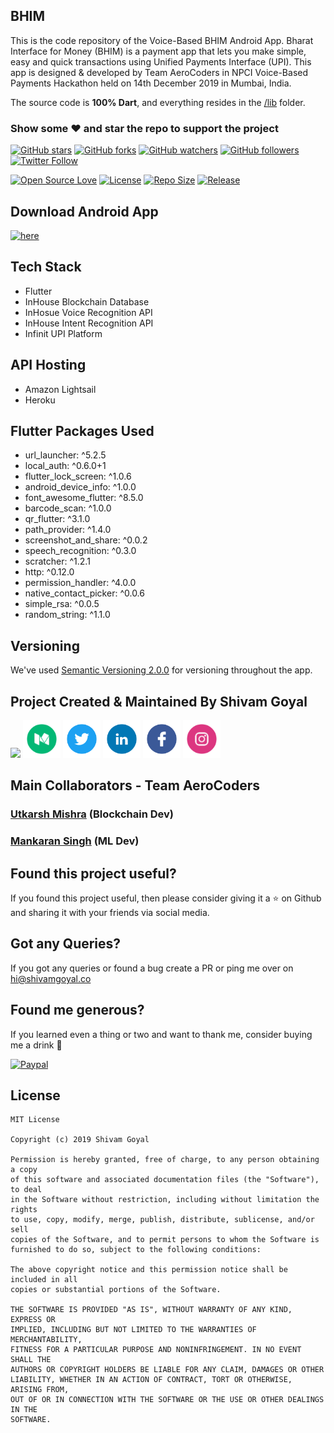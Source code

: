 ## BHIM
This is the code repository of the Voice-Based BHIM Android App. Bharat Interface for Money (BHIM) is a payment app that lets you make simple, easy and quick transactions using Unified Payments Interface (UPI). This app is designed & developed by Team AeroCoders in NPCI Voice-Based Payments Hackathon held on 14th December 2019 in Mumbai, India.

The source code is **100% Dart**, and everything resides in the [/lib](https://github.com/ShivamGoyal1899/BHIM/tree/master/lib) folder.

### Show some :heart: and star the repo to support the project

[![GitHub stars](https://img.shields.io/github/stars/ShivamGoyal1899/BHIM.svg?style=social&label=Star)](https://github.com/ShivamGoyal1899/BHIM)
[![GitHub forks](https://img.shields.io/github/forks/ShivamGoyal1899/BHIM.svg?style=social&label=Fork)](https://github.com/ShivamGoyal1899/BHIM/fork)
[![GitHub watchers](https://img.shields.io/github/watchers/ShivamGoyal1899/BHIM.svg?style=social&label=Watch)](https://github.com/ShivamGoyal1899/BHIM)
[![GitHub followers](https://img.shields.io/github/followers/ShivamGoyal1899.svg?style=social&label=Follow)](https://github.com/ShivamGoyal1899)
[![Twitter Follow](https://img.shields.io/twitter/follow/ShivamGoyal1899.svg?style=social)](https://twitter.com/ShivamGoyal1899)

[![Open Source Love](https://img.shields.io/badge/Open%20Source-seagreen?style=for-the-badge)](https://opensource.org/licenses/MIT)
[![License](https://img.shields.io/badge/license-MIT-red.svg?style=for-the-badge)](https://opensource.org/licenses/MIT)
[![Repo Size](https://img.shields.io/github/repo-size/ShivamGoyal1899/BHIM?style=for-the-badge)](https://github.com/ShivamGoyal1899/BHIM)
[![Release](https://img.shields.io/github/v/release/ShivamGoyal1899/BHIM?style=for-the-badge&include_prereleases&sort=semver)](https://github.com/ShivamGoyal1899/BHIM/releases/download/v0.9.0-beta/BHIM.v0.9.0-beta.apk)


## Download Android App
[![here](https://cdn.shortpixel.ai/client/q_glossy,ret_img/https://matheusitsolution.com/wp-content/themes/matheus/images/downloadapp.png)](https://github.com/ShivamGoyal1899/BHIM/releases/download/v0.9.0-beta/BHIM.v0.9.0-beta.apk)

## Tech Stack
* Flutter
* InHouse Blockchain Database
* InHosue Voice Recognition API
* InHouse Intent Recognition API
* Infinit UPI Platform

## API Hosting
* Amazon Lightsail
* Heroku

## Flutter Packages Used
* url_launcher: ^5.2.5
* local_auth: ^0.6.0+1
* flutter_lock_screen: ^1.0.6
* android_device_info: ^1.0.0
* font_awesome_flutter: ^8.5.0
* barcode_scan: ^1.0.0
* qr_flutter: ^3.1.0
* path_provider: ^1.4.0
* screenshot_and_share: ^0.0.2
* speech_recognition: ^0.3.0
* scratcher: ^1.2.1
* http: ^0.12.0
* permission_handler: ^4.0.0
* native_contact_picker: ^0.0.6
* simple_rsa: ^0.0.5
* random_string: ^1.1.0

## Versioning
We've used [Semantic Versioning 2.0.0](https://semver.org/) for versioning throughout the app.

## Project Created & Maintained By __Shivam Goyal__

<a href="https://shivamgoyal.co"><img src="https://shivamgoyal.co/credits.png" width="60"></a>
<a href="https://medium.com/@ShivamGoyal1899"><img src="https://github.com/aritraroy/social-icons/blob/master/medium-icon.png?raw=true" width="60"></a>
<a href="https://twitter.com/ShivamGoyal1899"><img src="https://github.com/aritraroy/social-icons/blob/master/twitter-icon.png?raw=true" width="60"></a>
<a href="https://linkedin.com/in/ShivamGoyal1899"><img src="https://github.com/aritraroy/social-icons/blob/master/linkedin-icon.png?raw=true" width="60"></a>
<a href="https://facebook.com/ShivamGoyal1899"><img src="https://github.com/aritraroy/social-icons/blob/master/facebook-icon.png?raw=true" width="60"></a>
<a href="https://instagram.com/shivamgoyal.co"><img src="https://github.com/aritraroy/social-icons/blob/master/instagram-icon.png?raw=true" width="60"></a>

## Main Collaborators - Team AeroCoders

### [Utkarsh Mishra](https://github.com/utkarsh1148) (Blockchain Dev)
### [Mankaran Singh](https://github.com/MankaranSingh) (ML Dev)

## Found this project useful?

If you found this project useful, then please consider giving it a :star: on Github and sharing it with your friends via social media.

## Got any Queries?
If you got any queries or found a bug create a PR or ping me over on [hi@shivamgoyal.co](mailto:hi@shivamgoyal.co)

## Found me generous?

If you learned even a thing or two and want to thank me, consider buying me a drink :beer:

[![Paypal](https://img.shields.io/badge/Sponsor-Paypal-informational?style=for-the-badge&logo=paypal)](https://www.paypal.me/shivamgoyal1899)

## License

```
MIT License

Copyright (c) 2019 Shivam Goyal

Permission is hereby granted, free of charge, to any person obtaining a copy
of this software and associated documentation files (the "Software"), to deal
in the Software without restriction, including without limitation the rights
to use, copy, modify, merge, publish, distribute, sublicense, and/or sell
copies of the Software, and to permit persons to whom the Software is
furnished to do so, subject to the following conditions:

The above copyright notice and this permission notice shall be included in all
copies or substantial portions of the Software.

THE SOFTWARE IS PROVIDED "AS IS", WITHOUT WARRANTY OF ANY KIND, EXPRESS OR
IMPLIED, INCLUDING BUT NOT LIMITED TO THE WARRANTIES OF MERCHANTABILITY,
FITNESS FOR A PARTICULAR PURPOSE AND NONINFRINGEMENT. IN NO EVENT SHALL THE
AUTHORS OR COPYRIGHT HOLDERS BE LIABLE FOR ANY CLAIM, DAMAGES OR OTHER
LIABILITY, WHETHER IN AN ACTION OF CONTRACT, TORT OR OTHERWISE, ARISING FROM,
OUT OF OR IN CONNECTION WITH THE SOFTWARE OR THE USE OR OTHER DEALINGS IN THE
SOFTWARE.

```
